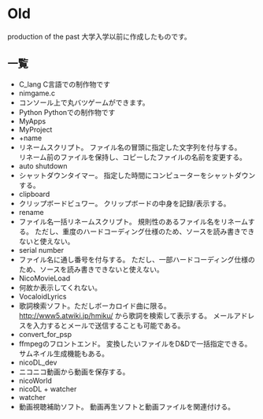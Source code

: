 Old
===

production of the past
大学入学以前に作成したものです。  

一覧
---
* C_lang
C言語での制作物です  
 * nimgame.c
  * コンソール上で丸バツゲームができます。
* Python
Pythonでの制作物です  
 * MyApps
 * MyProject
  * +name
   * リネームスクリプト。
ファイル名の冒頭に指定した文字列を付与する。  
リネーム前のファイルを保持し、コピーしたファイルの名前を変更する。  
  * auto shutdown
   * シャットダウンタイマー。
指定した時間にコンピューターをシャットダウンする。
  * clipboard
   * クリップボードビュワー。
クリップボードの中身を記録/表示する。
  * rename
   * ファイル名一括リネームスクリプト。
規則性のあるファイル名をリネームする。
ただし、重度のハードコーディング仕様のため、ソースを読み書きできないと使えない。
  * serial number
   * ファイル名に通し番号を付与する。
ただし、一部ハードコーディング仕様のため、ソースを読み書きできないと使えない。
 * NicoMovieLoad
  * 何故か表示してくれない。
 * VocaloidLyrics
  * 歌詞検索ソフト。ただしボーカロイド曲に限る。
http://www5.atwiki.jp/hmiku/
から歌詞を検索して表示する。
メールアドレスを入力するとメールで送信することも可能である。
 * convert_for_psp
  * ffmpegのフロントエンド。
変換したいファイルをD&Dで一括指定できる。
サムネイル生成機能もある。
 * nicoDL_dev
  * ニコニコ動画から動画を保存する。
 * nicoWorld
  * nicoDL + watcher
 * watcher
  * 動画視聴補助ソフト。
動画再生ソフトと動画ファイルを関連付ける。
